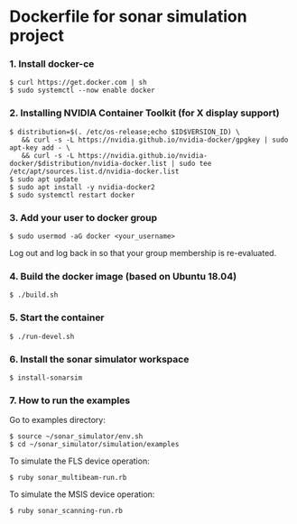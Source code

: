 # Dockerfile for sonar simulation project

### 1. Install docker-ce
```console
$ curl https://get.docker.com | sh
$ sudo systemctl --now enable docker
```
### 2. Installing NVIDIA Container Toolkit (for X display support)
```console
$ distribution=$(. /etc/os-release;echo $ID$VERSION_ID) \
   && curl -s -L https://nvidia.github.io/nvidia-docker/gpgkey | sudo apt-key add - \
   && curl -s -L https://nvidia.github.io/nvidia-docker/$distribution/nvidia-docker.list | sudo tee /etc/apt/sources.list.d/nvidia-docker.list
$ sudo apt update
$ sudo apt install -y nvidia-docker2
$ sudo systemctl restart docker
```

### 3. Add your user to docker group
```console
$ sudo usermod -aG docker <your_username>
```

Log out and log back in so that your group membership is re-evaluated.

### 4. Build the docker image (based on Ubuntu 18.04)
```console
$ ./build.sh
```

### 5. Start the container
```console
$ ./run-devel.sh
```

### 6. Install the sonar simulator workspace
```
$ install-sonarsim
```

### 7. How to run the examples
Go to examples directory:
```console
$ source ~/sonar_simulator/env.sh
$ cd ~/sonar_simulator/simulation/examples
```

To simulate the FLS device operation:
```console
$ ruby sonar_multibeam-run.rb
```

To simulate the MSIS device operation:
```console
$ ruby sonar_scanning-run.rb
```
